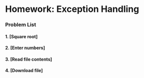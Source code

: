 Homework: Exception Handling
============================

### Problem List

#### 1. [Square root]
#### 2. [Enter numbers]
#### 3. [Read file contents]
#### 4. [Download file]
